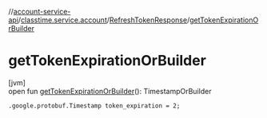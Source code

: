 //[account-service-api](../../../index.md)/[classtime.service.account](../index.md)/[RefreshTokenResponse](index.md)/[getTokenExpirationOrBuilder](get-token-expiration-or-builder.md)

# getTokenExpirationOrBuilder

[jvm]\
open fun [getTokenExpirationOrBuilder](get-token-expiration-or-builder.md)(): TimestampOrBuilder

`.google.protobuf.Timestamp token_expiration = 2;`
